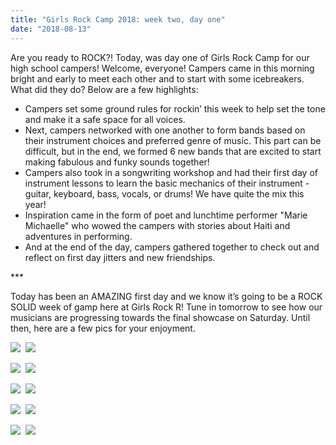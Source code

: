 ```yaml
---
title: "Girls Rock Camp 2018: week two, day one"
date: "2018-08-13"
---
```


Are you ready to ROCK?! Today, was day one of Girls Rock Camp for our high school campers! Welcome, everyone! Campers came in this morning bright and early to meet each other and to start with some icebreakers. What did they do? Below are a few highlights:

- Campers set some ground rules for rockin’ this week to help set the tone and make it a safe space for all voices.
- Next, campers networked with one another to form bands based on their instrument choices and preferred genre of music. This part can be difficult, but in the end, we formed 6 new bands that are excited to start making fabulous and funky sounds together!
- Campers also took in a songwriting workshop and had their first day of instrument lessons to learn the basic mechanics of their instrument - guitar, keyboard, bass, vocals, or drums! We have quite the mix this year!
- Inspiration came in the form of poet and lunchtime performer "Marie Michaelle" who wowed the campers with stories about Haiti and adventures in performing.
- And at the end of the day, campers gathered together to check out and reflect on first day jitters and new friendships.

\*\*\*

Today has been an AMAZING first day and we know it’s going to be a ROCK SOLID week of gamp here at Girls Rock R! Tune in tomorrow to see how our musicians are progressing towards the final showcase on Saturday. Until then, here are a few pics for your enjoyment.

![](/uploads/blogpost/2018-08-13-12.59.33-300x200.jpg)  ![](/uploads/blogpost/2018-08-13-10.29.11-300x200.jpg)

![](/uploads/blogpost/2018-08-13-10.32.44-300x200.jpg)  ![](/uploads/blogpost/2018-08-13-12.54.01-300x200.jpg)

![](/uploads/blogpost/2018-08-13-12.54.40-300x200.jpg)  ![](/uploads/blogpost/2018-08-13-12.54.46-300x200.jpg)

![](/uploads/blogpost/2018-08-13-12.55.40-300x200.jpg)  ![](/uploads/blogpost/2018-08-13-12.59.03-300x200.jpg)

![](/uploads/blogpost/2018-08-13-13.51.04-300x200.jpg)  ![](/uploads/blogpost/2018-08-13-14.34.56-300x200.jpg)
